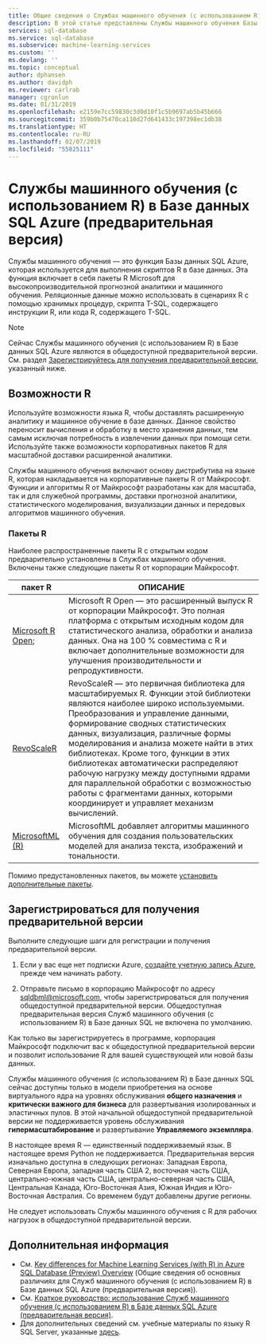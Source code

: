 ```yaml
---
title: Общие сведения о Службах машинного обучения (с использованием R) в Базе данных SQL Azure (предварительная версия)
description: В этой статье представлены Службы машинного обучения Базы данных SQL Azure (с использованием R) и принципы их работы.
services: sql-database
ms.service: sql-database
ms.subservice: machine-learning-services
ms.custom: ''
ms.devlang: ''
ms.topic: conceptual
author: dphansen
ms.author: davidph
ms.reviewer: carlrab
manager: cgronlun
ms.date: 01/31/2019
ms.openlocfilehash: e2159e7cc59830c3d0d10f1c5b9697ab5b45b666
ms.sourcegitcommit: 359b0b75470ca110d27d641433c197398ec1db38
ms.translationtype: HT
ms.contentlocale: ru-RU
ms.lasthandoff: 02/07/2019
ms.locfileid: "55825111"
---
```

# <a name="machine-learning-services-with-r-in-azure-sql-database-preview"></a>Службы машинного обучения (с использованием R) в Базе данных SQL Azure (предварительная версия)

Службы машинного обучения — это функция Базы данных SQL Azure, которая используется для выполнения скриптов R в базе данных. Эта функция включает в себя пакеты R Microsoft для высокопроизводительной прогнозной аналитики и машинного обучения. Реляционные данные можно использовать в сценариях R с помощью хранимых процедур, скрипта T-SQL, содержащего инструкции R, или кода R, содержащего T-SQL.

> [!NOTE]
> Сейчас Службы машинного обучения (с использованием R) в Базе данных SQL Azure являются в общедоступной предварительной версии. См. раздел [Зарегистрируйтесь для получения предварительной версии](#signup), указанный ниже.

## <a name="what-you-can-do-with-r"></a>Возможности R

Используйте возможности языка R, чтобы доставлять расширенную аналитику и машинное обучение в базе данных. Данное свойство переносит вычисления и обработку в место хранения данных, тем самым исключая потребность в извлечении данных при помощи сети. Используйте также возможности корпоративных пакетов R для масштабной доставки расширенной аналитики.

Службы машинного обучения включают основу дистрибутива на языке R, которая накладывается на корпоративные пакеты R от Майкрософт. Функции и алгоритмы R от Майкрософт разработаны как для масштаба, так и для служебной программы, доставки прогнозной аналитики, статистического моделирования, визуализации данных и передовых алгоритмов машинного обучения.

### <a name="r-packages"></a>Пакеты R

Наиболее распространенные пакеты R с открытым кодом предварительно установлены в Службах машинного обучения. Включены также следующие пакеты R от корпорации Майкрософт.

| пакет R | ОПИСАНИЕ|
|-|-|
| [Microsoft R Open](https://mran.microsoft.com/rro); | Microsoft R Open — это расширенный выпуск R от корпорации Майкрософт. Это полная платформа c открытым исходным кодом для статистического анализа, обработки и анализа данных. Она на 100 % совместима с R и включает дополнительные возможности для улучшения производительности и репродуктивности. |
| [RevoScaleR](https://docs.microsoft.com/sql/advanced-analytics/r/ref-r-revoscaler) | RevoScaleR — это первичная библиотека для масштабируемых R. Функции этой библиотеки являются наиболее широко используемыми. Преобразования и управление данными, формирование сводных статистических данных, визуализация, различные формы моделирования и анализа можете найти в этих библиотеках. Кроме того, функции в этих библиотеках автоматически распределяют рабочую нагрузку между доступными ядрами для параллельной обработки с возможностью работы с фрагментами данных, которыми координирует и управляет механизм вычислений. |
| [MicrosoftML (R)](https://docs.microsoft.com/sql/advanced-analytics/r/ref-r-microsoftml) | MicrosoftML добавляет алгоритмы машинного обучения для создания пользовательских моделей для анализа текста, изображений и тональности. |

Помимо предустановленных пакетов, вы можете [установить дополнительные пакеты](sql-database-connect-query-r.md#add-package).

<a name="signup"></a>

## <a name="sign-up-for-the-preview"></a>Зарегистрироваться для получения предварительной версии

Выполните следующие шаги для регистрации и получения предварительной версии.

1. Если у вас еще нет подписки Azure, [создайте учетную запись Azure](https://azure.microsoft.com/free/), прежде чем начинать работу.

2. Отправьте письмо в корпорацию Майкрософт по адресу [sqldbml@microsoft.com](mailto:sqldbml@microsoft.com), чтобы зарегистрироваться для получения общедоступной предварительной версии. Общедоступная предварительная версия Служб машинного обучения (с использованием R) в Базе данных SQL не включена по умолчанию.

Как только вы зарегистрируетесь в программе, корпорация Майкрософт подключит вас к общедоступной предварительной версии и позволит использование R для вашей существующей или новой базы данных.

Службы машинного обучения (с использованием R) в Базе данных SQL сейчас доступны только в модели приобретения на основе виртуального ядра на уровнях обслуживания **общего назначения** и **критически важного для бизнеса** для развертывания изолированных и эластичных пулов. В этой начальной общедоступной предварительной версии не поддерживается уровень обслуживания **гипермасштабирование** и развертывание **Управляемого экземпляра**.

В настоящее время R — единственный поддерживаемый язык. В настоящее время Python не поддерживается. Предварительная версия изначально доступна в следующих регионах: Западная Европа, Северная Европа, западная часть США 2, восточная часть США, центрально-южная часть США, центрально-северная часть США, Центральная Канада, Юго-Восточная Азия, Южная Индия и Юго-Восточная Австралия. Со временем будут добавлены другие регионы.

Не следует использовать Службы машинного обучения с R для рабочих нагрузок в общедоступной предварительной версии.

## <a name="next-steps"></a>Дополнительная информация

- См. [Key differences for Machine Learning Services (with R) in Azure SQL Database (Preview) Overview](sql-database-machine-learning-services-differences.md) (Общие сведения об основных различиях для Служб машинного обучения (с использованием R) в Базе данных SQL Azure (предварительная версия)).
- См. [Краткое руководство: использование Служб машинного обучения (с использованием R) в Базе данных SQL Azure (предварительная версия)](sql-database-connect-query-r.md).
- Для дополнительных сведений см. учебные материалы по языку R SQL Server, указанные [здесь](https://docs.microsoft.com/sql/advanced-analytics/tutorials/sql-server-r-tutorials).